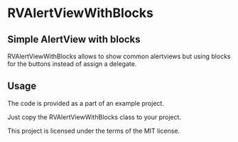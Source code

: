 RVAlertViewWithBlocks
=====================

## Simple AlertView with blocks

RVAlertViewWithBlocks allows to show common alertviews but using blocks for the buttons instead of assign a delegate. 

## Usage
The code is provided as a part of an example project.

Just copy the RVAlertViewWithBlocks class to your project. 

This project is licensed under the terms of the MIT license.



